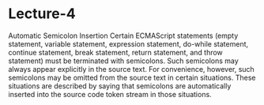 Lecture-4
=========

Automatic Semicolon Insertion
Certain ECMAScript statements (empty statement, variable statement, expression statement, do-while statement, continue statement, 
break statement, return statement, and throw statement) must be terminated with semicolons. Such semicolons may always appear 
explicitly in the source text. For convenience, however, such semicolons may be omitted from the source text in certain situations. 
These situations are described by saying that semicolons are automatically inserted into the source code token stream in those situations.
